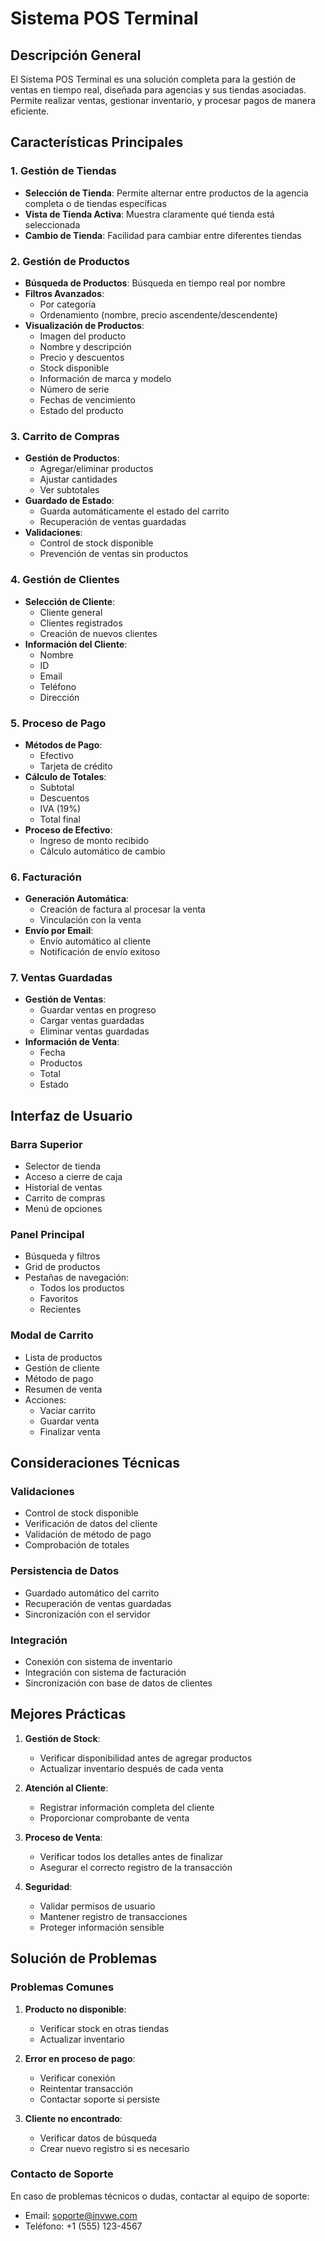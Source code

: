 # Sistema POS Terminal

## Descripción General
El Sistema POS Terminal es una solución completa para la gestión de ventas en tiempo real, diseñada para agencias y sus tiendas asociadas. Permite realizar ventas, gestionar inventario, y procesar pagos de manera eficiente.

## Características Principales

### 1. Gestión de Tiendas
- **Selección de Tienda**: Permite alternar entre productos de la agencia completa o de tiendas específicas
- **Vista de Tienda Activa**: Muestra claramente qué tienda está seleccionada
- **Cambio de Tienda**: Facilidad para cambiar entre diferentes tiendas

### 2. Gestión de Productos
- **Búsqueda de Productos**: Búsqueda en tiempo real por nombre
- **Filtros Avanzados**:
  - Por categoría
  - Ordenamiento (nombre, precio ascendente/descendente)
- **Visualización de Productos**:
  - Imagen del producto
  - Nombre y descripción
  - Precio y descuentos
  - Stock disponible
  - Información de marca y modelo
  - Número de serie
  - Fechas de vencimiento
  - Estado del producto

### 3. Carrito de Compras
- **Gestión de Productos**:
  - Agregar/eliminar productos
  - Ajustar cantidades
  - Ver subtotales
- **Guardado de Estado**: 
  - Guarda automáticamente el estado del carrito
  - Recuperación de ventas guardadas
- **Validaciones**:
  - Control de stock disponible
  - Prevención de ventas sin productos

### 4. Gestión de Clientes
- **Selección de Cliente**:
  - Cliente general
  - Clientes registrados
  - Creación de nuevos clientes
- **Información del Cliente**:
  - Nombre
  - ID
  - Email
  - Teléfono
  - Dirección

### 5. Proceso de Pago
- **Métodos de Pago**:
  - Efectivo
  - Tarjeta de crédito
- **Cálculo de Totales**:
  - Subtotal
  - Descuentos
  - IVA (19%)
  - Total final
- **Proceso de Efectivo**:
  - Ingreso de monto recibido
  - Cálculo automático de cambio

### 6. Facturación
- **Generación Automática**:
  - Creación de factura al procesar la venta
  - Vinculación con la venta
- **Envío por Email**:
  - Envío automático al cliente
  - Notificación de envío exitoso

### 7. Ventas Guardadas
- **Gestión de Ventas**:
  - Guardar ventas en progreso
  - Cargar ventas guardadas
  - Eliminar ventas guardadas
- **Información de Venta**:
  - Fecha
  - Productos
  - Total
  - Estado

## Interfaz de Usuario

### Barra Superior
- Selector de tienda
- Acceso a cierre de caja
- Historial de ventas
- Carrito de compras
- Menú de opciones

### Panel Principal
- Búsqueda y filtros
- Grid de productos
- Pestañas de navegación:
  - Todos los productos
  - Favoritos
  - Recientes

### Modal de Carrito
- Lista de productos
- Gestión de cliente
- Método de pago
- Resumen de venta
- Acciones:
  - Vaciar carrito
  - Guardar venta
  - Finalizar venta

## Consideraciones Técnicas

### Validaciones
- Control de stock disponible
- Verificación de datos del cliente
- Validación de método de pago
- Comprobación de totales

### Persistencia de Datos
- Guardado automático del carrito
- Recuperación de ventas guardadas
- Sincronización con el servidor

### Integración
- Conexión con sistema de inventario
- Integración con sistema de facturación
- Sincronización con base de datos de clientes

## Mejores Prácticas

1. **Gestión de Stock**:
   - Verificar disponibilidad antes de agregar productos
   - Actualizar inventario después de cada venta

2. **Atención al Cliente**:
   - Registrar información completa del cliente
   - Proporcionar comprobante de venta

3. **Proceso de Venta**:
   - Verificar todos los detalles antes de finalizar
   - Asegurar el correcto registro de la transacción

4. **Seguridad**:
   - Validar permisos de usuario
   - Mantener registro de transacciones
   - Proteger información sensible

## Solución de Problemas

### Problemas Comunes
1. **Producto no disponible**:
   - Verificar stock en otras tiendas
   - Actualizar inventario

2. **Error en proceso de pago**:
   - Verificar conexión
   - Reintentar transacción
   - Contactar soporte si persiste

3. **Cliente no encontrado**:
   - Verificar datos de búsqueda
   - Crear nuevo registro si es necesario

### Contacto de Soporte
En caso de problemas técnicos o dudas, contactar al equipo de soporte:
- Email: soporte@invwe.com
- Teléfono: +1 (555) 123-4567 
